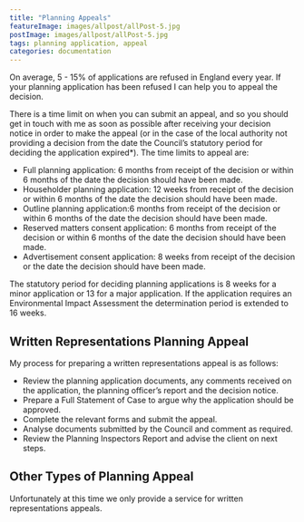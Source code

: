 ```yaml
---
title: "Planning Appeals"
featureImage: images/allpost/allPost-5.jpg
postImage: images/allpost/allPost-5.jpg
tags: planning application, appeal
categories: documentation
---
```


On average, 5 - 15% of applications are refused in England every year. If your planning application has been refused I can help you to appeal the decision.

There is a time limit on when you can submit an appeal, and so you should get in touch with me as soon as possible after receiving your decision notice in order to make the appeal (or in the case of the local authority not providing a decision from the date the Council’s statutory period for deciding the application expired\*). The time limits to appeal are:

- Full planning application: 6 months from receipt of the decision or within 6 months of the date the decision should have been made.
- Householder planning application: 12 weeks from receipt of the decision or within 6 months of the date the decision should have been made.
- Outline planning application:6 months from receipt of the decision or within 6 months of the date the decision should have been made.
- Reserved matters consent application: 6 months from receipt of the decision or within 6 months of the date the decision should have been made.
- Advertisement consent application: 8 weeks from receipt of the decision or the date the decision should have been made.

The statutory period for deciding planning applications is 8 weeks for a minor application or 13 for a major application. If the application requires an Environmental Impact Assessment the determination period is extended to 16 weeks.

## Written Representations Planning Appeal

My process for preparing a written representations appeal is as follows:

- Review the planning application documents, any comments received on the application, the planning officer’s report and the decision notice.
- Prepare a Full Statement of Case to argue why the application should be approved.
- Complete the relevant forms and submit the appeal.
- Analyse documents submitted by the Council and comment as required.
- Review the Planning Inspectors Report and advise the client on next steps.

## Other Types of Planning Appeal

Unfortunately at this time we only provide a service for written representations appeals.
